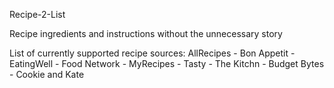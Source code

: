 Recipe-2-List

Recipe ingredients and instructions without the unnecessary story

List of currently supported recipe sources:
AllRecipes - Bon Appetit - EatingWell - Food Network - MyRecipes - Tasty - The Kitchn - Budget Bytes - Cookie and Kate
